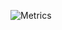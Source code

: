 ![Metrics](https://metrics.lecoq.io/Herazur?template=terminal&isocalendar=1&languages=1&habits=1&introduction=1&music=1&base.indepth=false&isocalendar.duration=half-year&languages.limit=8&languages.threshold=0%25&languages.other=false&languages.colors=github&languages.sections=most-used&languages.indepth=false&languages.analysis.timeout=15&languages.categories=markup%2C%20programming&languages.recent.categories=markup%2C%20programming&languages.recent.load=300&languages.recent.days=14&habits.from=200&habits.days=14&habits.facts=true&habits.charts=false&habits.charts.type=classic&habits.trim=false&introduction.title=true&music.mode=playlist&music.limit=4&music.played.at=false&music.time.range=short&music.top.type=tracks&music.user=.user.login&config.timezone=Europe%2FIstanbul)
